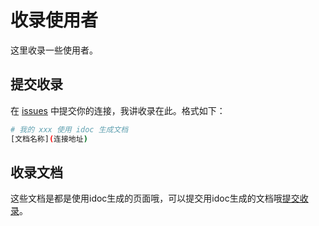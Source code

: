 收录使用者
===

这里收录一些使用者。

## 提交收录

在 [issues](https://github.com/jaywcjlove/idoc/issues) 中提交你的连接，我讲收录在此。格式如下：

```bash
# 我的 xxx 使用 idoc 生成文档
[文档名称](连接地址) 
```

## 收录文档

这些文档是都是使用idoc生成的页面哦，可以提交用idoc生成的文档哦[提交收录](https://github.com/jaywcjlove/idoc/issues)。
